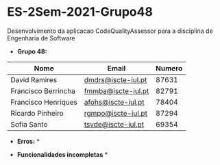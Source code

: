 # ES-2Sem-2021-Grupo48
Desenvolvimento da aplicacao CodeQualityAssessor para a disciplina de Engenharia de Software 

* **Grupo 48:**

|Nome|Email|Numero|      
|----|-----|-------|      
|David Ramires|dmdrs@iscte-iul.pt|87631|   
|Francisco Berrincha|fmmba@iscte-iul.pt|82791|  
|Francisco Henriques|afohs@iscte-iul.pt|78404|     
|Ricardo Pinheiro|rgmpo@iscte-iul.pt|87294| 
|Sofia Santo|tsvde@iscte-iul.pt|69354| 

* **Erros:**
	*

* **Funcionalidades incompletas**
	*